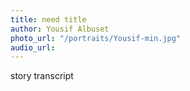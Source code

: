 ```yaml
---
title: need title
author: Yousif Albuset
photo_url: "/portraits/Yousif-min.jpg"
audio_url:
---
```


story transcript
